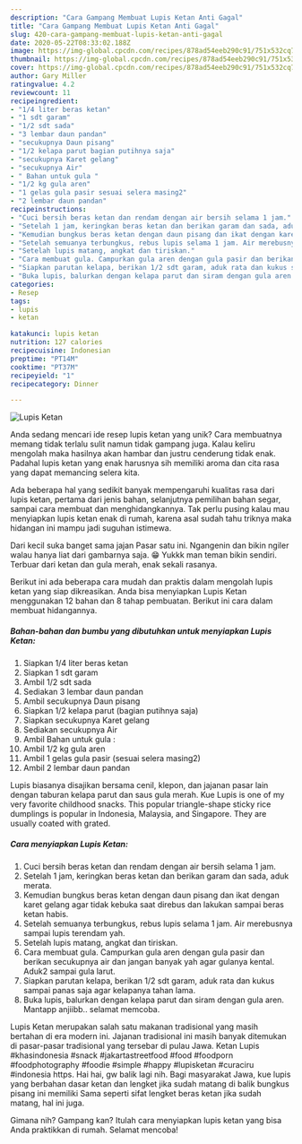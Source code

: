 ```yaml
---
description: "Cara Gampang Membuat Lupis Ketan Anti Gagal"
title: "Cara Gampang Membuat Lupis Ketan Anti Gagal"
slug: 420-cara-gampang-membuat-lupis-ketan-anti-gagal
date: 2020-05-22T08:33:02.188Z
image: https://img-global.cpcdn.com/recipes/878ad54eeb290c91/751x532cq70/lupis-ketan-foto-resep-utama.jpg
thumbnail: https://img-global.cpcdn.com/recipes/878ad54eeb290c91/751x532cq70/lupis-ketan-foto-resep-utama.jpg
cover: https://img-global.cpcdn.com/recipes/878ad54eeb290c91/751x532cq70/lupis-ketan-foto-resep-utama.jpg
author: Gary Miller
ratingvalue: 4.2
reviewcount: 11
recipeingredient:
- "1/4 liter beras ketan"
- "1 sdt garam"
- "1/2 sdt sada"
- "3 lembar daun pandan"
- "secukupnya Daun pisang"
- "1/2 kelapa parut bagian putihnya saja"
- "secukupnya Karet gelang"
- "secukupnya Air"
- " Bahan untuk gula "
- "1/2 kg gula aren"
- "1 gelas gula pasir sesuai selera masing2"
- "2 lembar daun pandan"
recipeinstructions:
- "Cuci bersih beras ketan dan rendam dengan air bersih selama 1 jam."
- "Setelah 1 jam, keringkan beras ketan dan berikan garam dan sada, aduk merata."
- "Kemudian bungkus beras ketan dengan daun pisang dan ikat dengan karet gelang agar tidak kebuka saat direbus dan lakukan sampai beras ketan habis."
- "Setelah semuanya terbungkus, rebus lupis selama 1 jam. Air merebusnya sampai lupis terendam yah."
- "Setelah lupis matang, angkat dan tiriskan."
- "Cara membuat gula. Campurkan gula aren dengan gula pasir dan berikan secukupnya air dan jangan banyak yah agar gulanya kental. Aduk2 sampai gula larut."
- "Siapkan parutan kelapa, berikan 1/2 sdt garam, aduk rata dan kukus sampai panas saja agar kelapanya tahan lama."
- "Buka lupis, balurkan dengan kelapa parut dan siram dengan gula aren. Mantapp anjiibb.. selamat memcoba."
categories:
- Resep
tags:
- lupis
- ketan

katakunci: lupis ketan 
nutrition: 127 calories
recipecuisine: Indonesian
preptime: "PT14M"
cooktime: "PT37M"
recipeyield: "1"
recipecategory: Dinner

---
```



![Lupis Ketan](https://img-global.cpcdn.com/recipes/878ad54eeb290c91/751x532cq70/lupis-ketan-foto-resep-utama.jpg)

Anda sedang mencari ide resep lupis ketan yang unik? Cara membuatnya memang tidak terlalu sulit namun tidak gampang juga. Kalau keliru mengolah maka hasilnya akan hambar dan justru cenderung tidak enak. Padahal lupis ketan yang enak harusnya sih memiliki aroma dan cita rasa yang dapat memancing selera kita.

Ada beberapa hal yang sedikit banyak mempengaruhi kualitas rasa dari lupis ketan, pertama dari jenis bahan, selanjutnya pemilihan bahan segar, sampai cara membuat dan menghidangkannya. Tak perlu pusing kalau mau menyiapkan lupis ketan enak di rumah, karena asal sudah tahu triknya maka hidangan ini mampu jadi suguhan istimewa.

Dari kecil suka banget sama jajan Pasar satu ini. Ngangenin dan bikin ngiler walau hanya liat dari gambarnya saja. 😁 Yukkk man teman bikin sendiri. Terbuar dari ketan dan gula merah, enak sekali rasanya.


Berikut ini ada beberapa cara mudah dan praktis dalam mengolah lupis ketan yang siap dikreasikan. Anda bisa menyiapkan Lupis Ketan menggunakan 12 bahan dan 8 tahap pembuatan. Berikut ini cara dalam membuat hidangannya.

<!--inarticleads1-->

##### Bahan-bahan dan bumbu yang dibutuhkan untuk menyiapkan Lupis Ketan:

1. Siapkan 1/4 liter beras ketan
1. Siapkan 1 sdt garam
1. Ambil 1/2 sdt sada
1. Sediakan 3 lembar daun pandan
1. Ambil secukupnya Daun pisang
1. Siapkan 1/2 kelapa parut (bagian putihnya saja)
1. Siapkan secukupnya Karet gelang
1. Sediakan secukupnya Air
1. Ambil  Bahan untuk gula :
1. Ambil 1/2 kg gula aren
1. Ambil 1 gelas gula pasir (sesuai selera masing2)
1. Ambil 2 lembar daun pandan


Lupis biasanya disajikan bersama cenil, klepon, dan jajanan pasar lain dengan taburan kelapa parut dan saus gula merah. Kue Lupis is one of my very favorite childhood snacks. This popular triangle-shape sticky rice dumplings is popular in Indonesia, Malaysia, and Singapore. They are usually coated with grated. 

<!--inarticleads2-->

##### Cara menyiapkan Lupis Ketan:

1. Cuci bersih beras ketan dan rendam dengan air bersih selama 1 jam.
1. Setelah 1 jam, keringkan beras ketan dan berikan garam dan sada, aduk merata.
1. Kemudian bungkus beras ketan dengan daun pisang dan ikat dengan karet gelang agar tidak kebuka saat direbus dan lakukan sampai beras ketan habis.
1. Setelah semuanya terbungkus, rebus lupis selama 1 jam. Air merebusnya sampai lupis terendam yah.
1. Setelah lupis matang, angkat dan tiriskan.
1. Cara membuat gula. Campurkan gula aren dengan gula pasir dan berikan secukupnya air dan jangan banyak yah agar gulanya kental. Aduk2 sampai gula larut.
1. Siapkan parutan kelapa, berikan 1/2 sdt garam, aduk rata dan kukus sampai panas saja agar kelapanya tahan lama.
1. Buka lupis, balurkan dengan kelapa parut dan siram dengan gula aren. Mantapp anjiibb.. selamat memcoba.


Lupis Ketan merupakan salah satu makanan tradisional yang masih bertahan di era modern ini. Jajanan tradisional ini masih banyak ditemukan di pasar-pasar tradisional yang tersebar di pulau Jawa. Ketan Lupis #khasindonesia #snack #jakartastreetfood #food #foodporn #foodphotography #foodie #simple #happy #lupisketan #curaciru #indonesia https. Hai hai, gw balik lagi nih. Bagi masyarakat Jawa, kue lupis yang berbahan dasar ketan dan lengket jika sudah matang di balik bungkus pisang ini memiliki Sama seperti sifat lengket beras ketan jika sudah matang, hal ini juga. 

Gimana nih? Gampang kan? Itulah cara menyiapkan lupis ketan yang bisa Anda praktikkan di rumah. Selamat mencoba!
